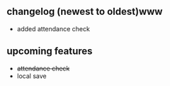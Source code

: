 ## changelog (newest to oldest)www
- added attendance check

## upcoming features
- ~~attendance check~~
- local save
